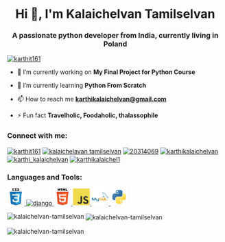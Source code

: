 <h1 align="center">Hi 👋, I'm Kalaichelvan Tamilselvan</h1>
<h3 align="center">A passionate python developer from India, currently living in Poland</h3>

<p align="left"> <a href="https://twitter.com/karthit161" target="blank"><img src="https://img.shields.io/twitter/follow/karthit161?logo=twitter&style=for-the-badge" alt="karthit161" /></a> </p>

- 🔭 I’m currently working on **My Final Project for Python Course**

- 🌱 I’m currently learning **Python From Scratch**

- 📫 How to reach me **karthikalaichelvan@gmail.com**

- ⚡ Fun fact **Travelholic, Foodaholic, thalassophile**

<h3 align="left">Connect with me:</h3>
<p align="left">
<a href="https://twitter.com/karthit161" target="blank"><img align="center" src="https://raw.githubusercontent.com/rahuldkjain/github-profile-readme-generator/master/src/images/icons/Social/twitter.svg" alt="karthit161" height="30" width="40" /></a>
<a href="https://linkedin.com/in/kalaichelavan tamilselvan" target="blank"><img align="center" src="https://raw.githubusercontent.com/rahuldkjain/github-profile-readme-generator/master/src/images/icons/Social/linked-in-alt.svg" alt="kalaichelavan tamilselvan" height="30" width="40" /></a>
<a href="https://stackoverflow.com/users/20314069" target="blank"><img align="center" src="https://raw.githubusercontent.com/rahuldkjain/github-profile-readme-generator/master/src/images/icons/Social/stack-overflow.svg" alt="20314069" height="30" width="40" /></a>
<a href="https://fb.com/karthikalaichelvan" target="blank"><img align="center" src="https://raw.githubusercontent.com/rahuldkjain/github-profile-readme-generator/master/src/images/icons/Social/facebook.svg" alt="karthikalaichelvan" height="30" width="40" /></a>
<a href="https://instagram.com/karthi_kalaichelvan" target="blank"><img align="center" src="https://raw.githubusercontent.com/rahuldkjain/github-profile-readme-generator/master/src/images/icons/Social/instagram.svg" alt="karthi_kalaichelvan" height="30" width="40" /></a>
<a href="https://www.hackerrank.com/karthikalaichel1" target="blank"><img align="center" src="https://raw.githubusercontent.com/rahuldkjain/github-profile-readme-generator/master/src/images/icons/Social/hackerrank.svg" alt="karthikalaichel1" height="30" width="40" /></a>
</p>

<h3 align="left">Languages and Tools:</h3>
<p align="left"> <a href="https://www.w3schools.com/css/" target="_blank" rel="noreferrer"> <img src="https://raw.githubusercontent.com/devicons/devicon/master/icons/css3/css3-original-wordmark.svg" alt="css3" width="40" height="40"/> </a> <a href="https://www.djangoproject.com/" target="_blank" rel="noreferrer"> <img src="https://cdn.worldvectorlogo.com/logos/django.svg" alt="django" width="40" height="40"/> </a> <a href="https://www.w3.org/html/" target="_blank" rel="noreferrer"> <img src="https://raw.githubusercontent.com/devicons/devicon/master/icons/html5/html5-original-wordmark.svg" alt="html5" width="40" height="40"/> </a> <a href="https://developer.mozilla.org/en-US/docs/Web/JavaScript" target="_blank" rel="noreferrer"> <img src="https://raw.githubusercontent.com/devicons/devicon/master/icons/javascript/javascript-original.svg" alt="javascript" width="40" height="40"/> </a> <a href="https://www.mysql.com/" target="_blank" rel="noreferrer"> <img src="https://raw.githubusercontent.com/devicons/devicon/master/icons/mysql/mysql-original-wordmark.svg" alt="mysql" width="40" height="40"/> </a> <a href="https://www.python.org" target="_blank" rel="noreferrer"> <img src="https://raw.githubusercontent.com/devicons/devicon/master/icons/python/python-original.svg" alt="python" width="40" height="40"/> </a> </p>

<p><img align="left" src="https://github-readme-stats.vercel.app/api/top-langs?username=kalaichelvan-tamilselvan&show_icons=true&locale=en&layout=compact" alt="kalaichelvan-tamilselvan" /></p>

<p>&nbsp;<img align="center" src="https://github-readme-stats.vercel.app/api?username=kalaichelvan-tamilselvan&show_icons=true&locale=en" alt="kalaichelvan-tamilselvan" /></p>

<p><img align="center" src="https://github-readme-streak-stats.herokuapp.com/?user=kalaichelvan-tamilselvan&" alt="kalaichelvan-tamilselvan" /></p>
